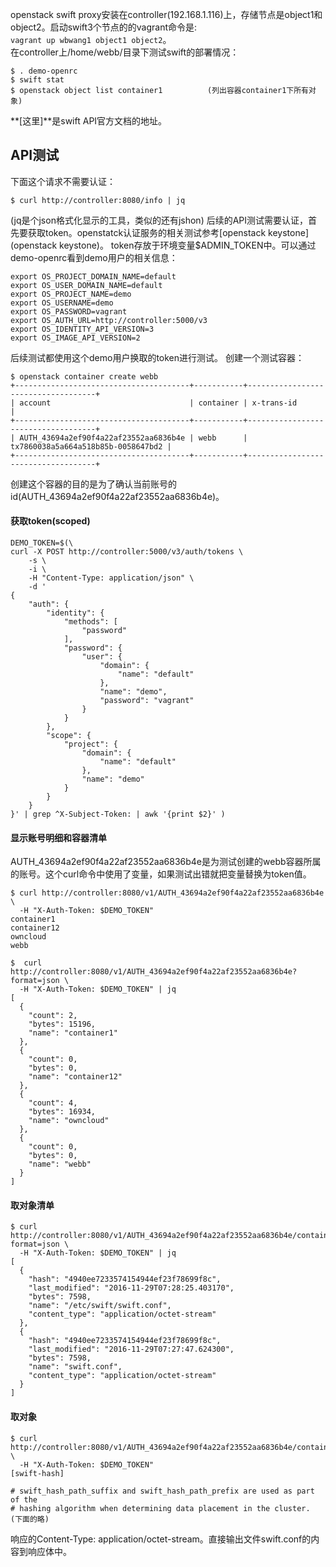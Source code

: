 openstack swift proxy安装在controller(192.168.1.116)上，存储节点是object1和object2。启动swift3个节点的的vagrant命令是:  
```vagrant up wbwang1 object1 object2```。  
在controller上/home/webb/目录下测试swift的部署情况：
```
$ . demo-openrc
$ swift stat 
$ openstack object list container1          (列出容器container1下所有对象)
```
**[这里]**是swift API官方文档的地址。  
## API测试
下面这个请求不需要认证：
```
$ curl http://controller:8080/info | jq
```
(jq是个json格式化显示的工具，类似的还有jshon)
后续的API测试需要认证，首先要获取token。openstatck认证服务的相关测试参考[openstack keystone](openstack keystone)。
token存放于环境变量$ADMIN_TOKEN中。可以通过demo-openrc看到demo用户的相关信息：
```
export OS_PROJECT_DOMAIN_NAME=default
export OS_USER_DOMAIN_NAME=default
export OS_PROJECT_NAME=demo
export OS_USERNAME=demo
export OS_PASSWORD=vagrant
export OS_AUTH_URL=http://controller:5000/v3
export OS_IDENTITY_API_VERSION=3
export OS_IMAGE_API_VERSION=2
```
后续测试都使用这个demo用户换取的token进行测试。
创建一个测试容器：
```
$ openstack container create webb
+---------------------------------------+-----------+------------------------------------+
| account                               | container | x-trans-id                         |
+---------------------------------------+-----------+------------------------------------+
| AUTH_43694a2ef90f4a22af23552aa6836b4e | webb      | tx7860038a5a664a518b85b-0058647bd2 |
+---------------------------------------+-----------+------------------------------------+
```
创建这个容器的目的是为了确认当前账号的id(AUTH_43694a2ef90f4a22af23552aa6836b4e)。
#### 获取token(scoped)
```
DEMO_TOKEN=$(\
curl -X POST http://controller:5000/v3/auth/tokens \
    -s \
    -i \
    -H "Content-Type: application/json" \
    -d '
{
    "auth": {
        "identity": {
            "methods": [
                "password"
            ],
            "password": {
                "user": {
                    "domain": {
                        "name": "default"
                    },
                    "name": "demo",
                    "password": "vagrant"
                }
            }
        },
        "scope": {
            "project": {
                "domain": {
                    "name": "default"
                },
                "name": "demo"
            }
        }
    }
}' | grep ^X-Subject-Token: | awk '{print $2}' )
```
#### 显示账号明细和容器清单
AUTH_43694a2ef90f4a22af23552aa6836b4e是为测试创建的webb容器所属的账号。这个curl命令中使用了变量，如果测试出错就把变量替换为token值。
```
$ curl http://controller:8080/v1/AUTH_43694a2ef90f4a22af23552aa6836b4e \
  -H "X-Auth-Token: $DEMO_TOKEN"
container1
container12
owncloud
webb

$  curl http://controller:8080/v1/AUTH_43694a2ef90f4a22af23552aa6836b4e?format=json \
  -H "X-Auth-Token: $DEMO_TOKEN" | jq
[
  {
    "count": 2,
    "bytes": 15196,
    "name": "container1"
  },
  {
    "count": 0,
    "bytes": 0,
    "name": "container12"
  },
  {
    "count": 4,
    "bytes": 16934,
    "name": "owncloud"
  },
  {
    "count": 0,
    "bytes": 0,
    "name": "webb"
  }
]
```
#### 取对象清单
```
$ curl http://controller:8080/v1/AUTH_43694a2ef90f4a22af23552aa6836b4e/container1?format=json \
  -H "X-Auth-Token: $DEMO_TOKEN" | jq
[
  {
    "hash": "4940ee7233574154944ef23f78699f8c",
    "last_modified": "2016-11-29T07:28:25.403170",
    "bytes": 7598,
    "name": "/etc/swift/swift.conf",
    "content_type": "application/octet-stream"
  },
  {
    "hash": "4940ee7233574154944ef23f78699f8c",
    "last_modified": "2016-11-29T07:27:47.624300",
    "bytes": 7598,
    "name": "swift.conf",
    "content_type": "application/octet-stream"
  }
]
```
#### 取对象
```
$ curl http://controller:8080/v1/AUTH_43694a2ef90f4a22af23552aa6836b4e/container1/swift.conf \
  -H "X-Auth-Token: $DEMO_TOKEN" 
[swift-hash]

# swift_hash_path_suffix and swift_hash_path_prefix are used as part of the
# hashing algorithm when determining data placement in the cluster.
(下面的略)
```
响应的Content-Type: application/octet-stream。直接输出文件swift.conf的内容到响应体中。